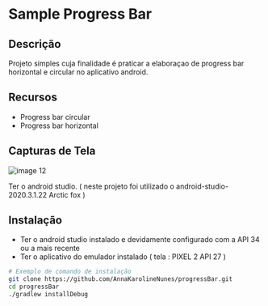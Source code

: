 # Sample Progress Bar

## Descrição

Projeto simples cuja finalidade é praticar a elaboraçao de progress bar horizontal e circular no aplicativo android.

## Recursos

- Progress bar circular
- Progress bar horizontal

## Capturas de Tela

![image 12](https://github.com/AnnaKarolineNunes/progressBar/assets/101477642/3c809b6c-b1e5-489b-a430-9958251925a2)

Ter o android studio. ( neste projeto foi utilizado o android-studio-2020.3.1.22 Arctic fox )

## Instalação

- Ter o android studio instalado e devidamente configurado com a API 34 ou a mais recente
- Ter o aplicativo do emulador instalado ( tela : PIXEL 2 API 27 )

```bash
# Exemplo de comando de instalação
git clone https://github.com/AnnaKarolineNunes/progressBar.git
cd progressBar
./gradlew installDebug
